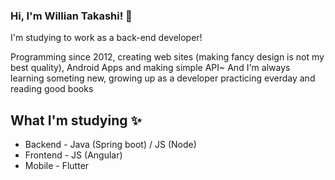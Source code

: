 ### Hi, I'm Willian Takashi! 👋

I'm studying to work as a back-end developer!

Programming since 2012, creating web sites (making fancy design is not my best quality), Android Apps and making simple API~
And I'm always learning someting new, growing up as a developer practicing everday and reading good books 


## What I'm studying ✨
 - Backend - Java (Spring boot) / JS (Node)
 - Frontend - JS (Angular)
 - Mobile - Flutter

<!--
**willtet/willtet** is a ✨ _special_ ✨ repository because its `README.md` (this file) appears on your GitHub profile.

Here are some ideas to get you started:

- 🔭 I’m currently working on ...
- 🌱 I’m currently learning ...
- 👯 I’m looking to collaborate on ...
- 🤔 I’m looking for help with ...
- 💬 Ask me about ...
- 📫 How to reach me: ...
- 😄 Pronouns: ...
- ⚡ Fun fact: ...
-->
